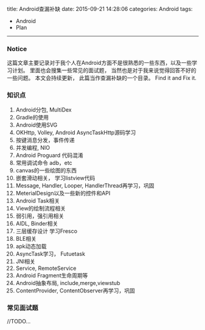 title: Android查漏补缺
date: 2015-09-21 14:28:06
categories: Android
tags:
 - Android
 - Plan
---

### Notice ###
这篇文章主要记录对于我个人在Android方面不是很熟悉的一些东西，以及一些学习计划。 里面也会搜集一些常见的面试题， 当然也是对于我来说觉得回答不好的一些问题。 本文会持续更新， 此篇当作查漏补缺的一个目录。 Find it and Fix it.


### 知识点 ###

1. Android分包, MultiDex
2. Gradle的使用
3. Android使用SVG
4. OKHttp, Volley, Android AsyncTaskHttp源码学习
5. 按键消息分发，事件传递
6. 并发编程, NIO
7. Android Proguard 代码混淆
8. 常用调试命令 adb，etc
9. canvas的一些绘图的东西
10. 嵌套滑动相关， 学习listview代码
11. Message, Handler, Looper, HandlerThread再学习，巩固
12. MeterialDesign以及一些新的控件和API
13. Android Task相关
14. View的绘制流程相关
15. 弱引用，强引用相关
16. AIDL, Binder相关
17. 三层缓存设计 学习Fresco
18. BLE相关
19. apk动态加载
20. AsyncTask学习， Futuetask
21. JNI相关
22. Service, RemoteService
23. Android Fragment生命周期等
24. Android抽象布局, include,merge,viewstub
25. ContentProvider, ContentObserver再学习，巩固


### 常见面试题 ###
//TODO...